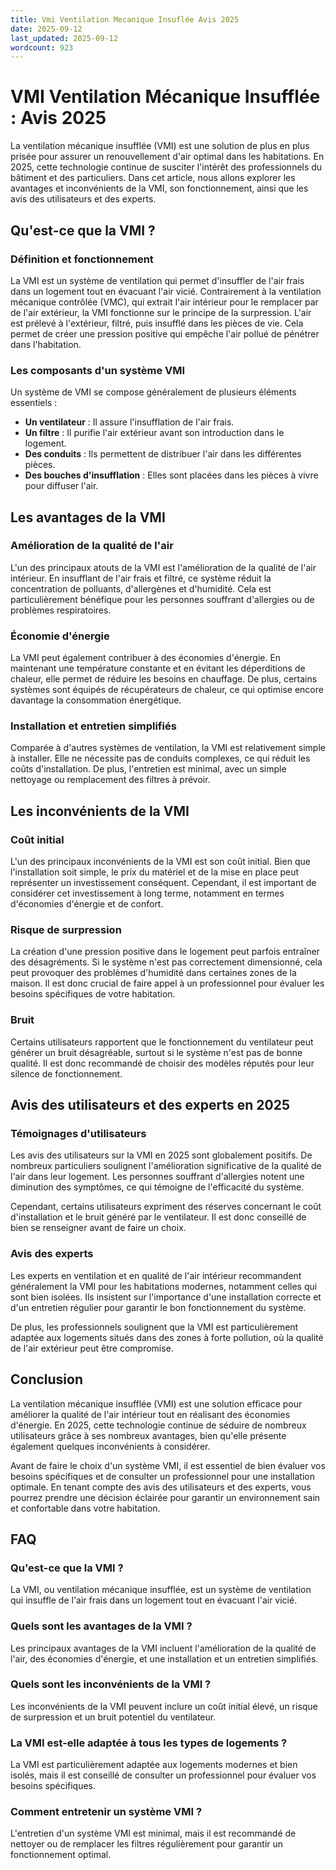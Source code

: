 ```yaml
---
title: Vmi Ventilation Mecanique Insuflée Avis 2025
date: 2025-09-12
last_updated: 2025-09-12
wordcount: 923
---
```


# VMI Ventilation Mécanique Insufflée : Avis 2025

La ventilation mécanique insufflée (VMI) est une solution de plus en plus prisée pour assurer un renouvellement d'air optimal dans les habitations. En 2025, cette technologie continue de susciter l'intérêt des professionnels du bâtiment et des particuliers. Dans cet article, nous allons explorer les avantages et inconvénients de la VMI, son fonctionnement, ainsi que les avis des utilisateurs et des experts.

## Qu'est-ce que la VMI ?

### Définition et fonctionnement

La VMI est un système de ventilation qui permet d'insuffler de l'air frais dans un logement tout en évacuant l'air vicié. Contrairement à la ventilation mécanique contrôlée (VMC), qui extrait l'air intérieur pour le remplacer par de l'air extérieur, la VMI fonctionne sur le principe de la surpression. L'air est prélevé à l'extérieur, filtré, puis insufflé dans les pièces de vie. Cela permet de créer une pression positive qui empêche l'air pollué de pénétrer dans l'habitation.

### Les composants d'un système VMI

Un système de VMI se compose généralement de plusieurs éléments essentiels :

- **Un ventilateur** : Il assure l'insufflation de l'air frais.
- **Un filtre** : Il purifie l'air extérieur avant son introduction dans le logement.
- **Des conduits** : Ils permettent de distribuer l'air dans les différentes pièces.
- **Des bouches d'insufflation** : Elles sont placées dans les pièces à vivre pour diffuser l'air.

## Les avantages de la VMI

### Amélioration de la qualité de l'air

L'un des principaux atouts de la VMI est l'amélioration de la qualité de l'air intérieur. En insufflant de l'air frais et filtré, ce système réduit la concentration de polluants, d'allergènes et d'humidité. Cela est particulièrement bénéfique pour les personnes souffrant d'allergies ou de problèmes respiratoires.

### Économie d'énergie

La VMI peut également contribuer à des économies d'énergie. En maintenant une température constante et en évitant les déperditions de chaleur, elle permet de réduire les besoins en chauffage. De plus, certains systèmes sont équipés de récupérateurs de chaleur, ce qui optimise encore davantage la consommation énergétique.

### Installation et entretien simplifiés

Comparée à d'autres systèmes de ventilation, la VMI est relativement simple à installer. Elle ne nécessite pas de conduits complexes, ce qui réduit les coûts d'installation. De plus, l'entretien est minimal, avec un simple nettoyage ou remplacement des filtres à prévoir.

## Les inconvénients de la VMI

### Coût initial

L'un des principaux inconvénients de la VMI est son coût initial. Bien que l'installation soit simple, le prix du matériel et de la mise en place peut représenter un investissement conséquent. Cependant, il est important de considérer cet investissement à long terme, notamment en termes d'économies d'énergie et de confort.

### Risque de surpression

La création d'une pression positive dans le logement peut parfois entraîner des désagréments. Si le système n'est pas correctement dimensionné, cela peut provoquer des problèmes d'humidité dans certaines zones de la maison. Il est donc crucial de faire appel à un professionnel pour évaluer les besoins spécifiques de votre habitation.

### Bruit

Certains utilisateurs rapportent que le fonctionnement du ventilateur peut générer un bruit désagréable, surtout si le système n'est pas de bonne qualité. Il est donc recommandé de choisir des modèles réputés pour leur silence de fonctionnement.

## Avis des utilisateurs et des experts en 2025

### Témoignages d'utilisateurs

Les avis des utilisateurs sur la VMI en 2025 sont globalement positifs. De nombreux particuliers soulignent l'amélioration significative de la qualité de l'air dans leur logement. Les personnes souffrant d'allergies notent une diminution des symptômes, ce qui témoigne de l'efficacité du système.

Cependant, certains utilisateurs expriment des réserves concernant le coût d'installation et le bruit généré par le ventilateur. Il est donc conseillé de bien se renseigner avant de faire un choix.

### Avis des experts

Les experts en ventilation et en qualité de l'air intérieur recommandent généralement la VMI pour les habitations modernes, notamment celles qui sont bien isolées. Ils insistent sur l'importance d'une installation correcte et d'un entretien régulier pour garantir le bon fonctionnement du système.

De plus, les professionnels soulignent que la VMI est particulièrement adaptée aux logements situés dans des zones à forte pollution, où la qualité de l'air extérieur peut être compromise.

## Conclusion

La ventilation mécanique insufflée (VMI) est une solution efficace pour améliorer la qualité de l'air intérieur tout en réalisant des économies d'énergie. En 2025, cette technologie continue de séduire de nombreux utilisateurs grâce à ses nombreux avantages, bien qu'elle présente également quelques inconvénients à considérer.

Avant de faire le choix d'un système VMI, il est essentiel de bien évaluer vos besoins spécifiques et de consulter un professionnel pour une installation optimale. En tenant compte des avis des utilisateurs et des experts, vous pourrez prendre une décision éclairée pour garantir un environnement sain et confortable dans votre habitation.

## FAQ

### Qu'est-ce que la VMI ?

La VMI, ou ventilation mécanique insufflée, est un système de ventilation qui insuffle de l'air frais dans un logement tout en évacuant l'air vicié.

### Quels sont les avantages de la VMI ?

Les principaux avantages de la VMI incluent l'amélioration de la qualité de l'air, des économies d'énergie, et une installation et un entretien simplifiés.

### Quels sont les inconvénients de la VMI ?

Les inconvénients de la VMI peuvent inclure un coût initial élevé, un risque de surpression et un bruit potentiel du ventilateur.

### La VMI est-elle adaptée à tous les types de logements ?

La VMI est particulièrement adaptée aux logements modernes et bien isolés, mais il est conseillé de consulter un professionnel pour évaluer vos besoins spécifiques.

### Comment entretenir un système VMI ?

L'entretien d'un système VMI est minimal, mais il est recommandé de nettoyer ou de remplacer les filtres régulièrement pour garantir un fonctionnement optimal.